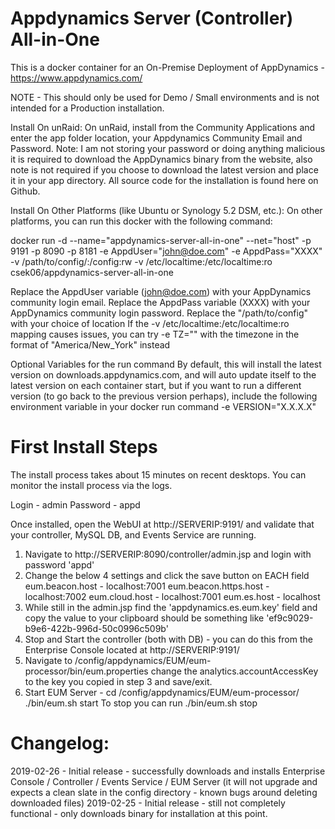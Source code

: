 # Appdynamics Server (Controller) All-in-One

This is a docker container for an On-Premise Deployment of AppDynamics - https://www.appdynamics.com/

NOTE - This should only be used for Demo / Small environments and is not intended for a Production installation.

Install On unRaid:
On unRaid, install from the Community Applications and enter the app folder location, your Appdynamics Community Email and Password. Note: I am not storing your password or doing anything malicious it is required to download the AppDynamics binary from the website, also note is not required if you choose to download the latest version and place it in your app directory. All source code for the installation is found here on Github. 

Install On Other Platforms (like Ubuntu or Synology 5.2 DSM, etc.):
On other platforms, you can run this docker with the following command:

docker run -d --name="appdynamics-server-all-in-one" --net="host" -p 9191 -p 8090 -p 8181 -e AppdUser="john@doe.com" -e AppdPass="XXXX" -v /path/to/config/:/config:rw -v /etc/localtime:/etc/localtime:ro csek06/appdynamics-server-all-in-one

Replace the AppdUser variable (john@doe.com) with your AppDynamics community  login email.
Replace the AppdPass variable (XXXX) with your AppDynamics community  login password.
Replace the "/path/to/config" with your choice of location
If the -v /etc/localtime:/etc/localtime:ro mapping causes issues, you can try -e TZ="<timezone>" with the timezone in the format of "America/New_York" instead

Optional Variables for the run command
By default, this will install the latest version on downloads.appdynamics.com, and will auto update itself to the latest version on each container start, but if you want to run a different version (to go back to the previous version perhaps), include the following environment variable in your docker run command -e VERSION="X.X.X.X"

# First Install Steps
The install process takes about 15 minutes on recent desktops. You can monitor the install process via the logs.


Login - admin
Password - appd

Once installed, open the WebUI at http://SERVERIP:9191/ and validate that your controller, MySQL DB, and Events Service are running.
1. Navigate to http://SERVERIP:8090/controller/admin.jsp and login with password 'appd'
2. Change the below 4 settings and click the save button on EACH field
    eum.beacon.host - localhost:7001
    eum.beacon.https.host - localhost:7002
    eum.cloud.host - localhost:7001
    eum.es.host - localhost
3. While still in the admin.jsp find the 'appdynamics.es.eum.key' field and copy the value to your clipboard should be something like 'ef9c9029-b9e6-422b-996d-50c0996c509b'
4. Stop and Start the controller (both with DB) - you can do this from the Enterprise Console located at http://SERVERIP:9191/
5. Navigate to /config/appdynamics/EUM/eum-processor/bin/eum.properties change the analytics.accountAccessKey to the key you copied in step 3 and save/exit.
6. Start EUM Server - 
  cd /config/appdynamics/EUM/eum-processor/
  ./bin/eum.sh start
  To stop you can run ./bin/eum.sh stop

# Changelog:
2019-02-26 - Initial release - successfully downloads and installs Enterprise Console / Controller / Events Service / EUM Server (it will not upgrade and expects a clean slate in the config directory - known bugs around deleting downloaded files)
2019-02-25 - Initial release - still not completely functional - only downloads binary for installation at this point.

